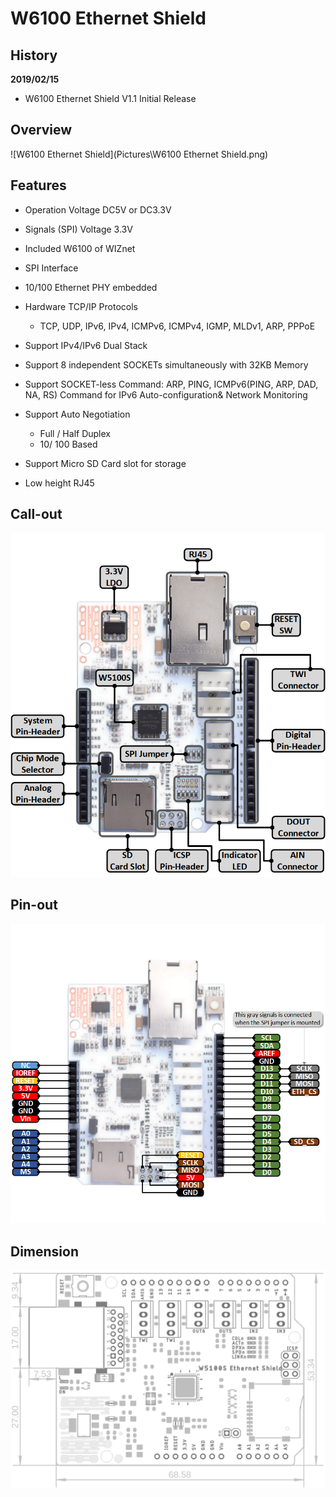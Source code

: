 # W6100 Ethernet Shield

## History
**2019/02/15**

- W6100 Ethernet Shield V1.1 Initial Release

## Overview

![W6100 Ethernet Shield](Pictures\W6100 Ethernet Shield.png)


## Features

-  Operation Voltage DC5V or DC3.3V
  -  Signals (SPI) Voltage 3.3V 

- Included W6100 of WIZnet

- SPI Interface

- 10/100 Ethernet PHY embedded

- Hardware TCP/IP Protocols
  - TCP, UDP, IPv6, IPv4, ICMPv6, ICMPv4, IGMP, MLDv1, ARP, PPPoE

- Support IPv4/IPv6 Dual Stack

- Support 8 independent SOCKETs simultaneously with 32KB Memory

- Support SOCKET-less Command: ARP, PING, ICMPv6(PING, ARP, DAD, NA, RS) Command for IPv6 Auto-configuration& Network Monitoring

- Support Auto Negotiation
  - Full / Half Duplex
  - 10/ 100 Based

- Support Micro SD Card slot for storage

- Low height RJ45



## Call-out

![W6100 Ethernet Shield Callout](Pictures\W6100_Ethernet_Shield_Callout.png)


## Pin-out

![W6100 Ethernet Shield Pinout](Pictures\W6100_Ethernet_Shield_Pinout.png)


## Dimension

![W6100 Ethernet Shield Dimension](Pictures/W6100_Ethernet_Shield_Dimension.png)



